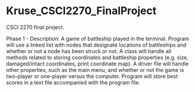 # Kruse_CSCI2270_FinalProject
CSCI 2270 final project.

Phase 1 - Description:
A game of battleship played in the terminal. Program will use a linked list with nodes that designate locations of battleships and whether or not a node has been struck or not. A class will handle all methods related to storing coordinates and battleship properties (e.g. size, damaged/intact coordinates, print coordinate map). A driver file will handle other properties, such as the main menu, and whether or not the game is two-player or one-player versus the computer. Program will store best scores in a text file accompanied with the program file.
